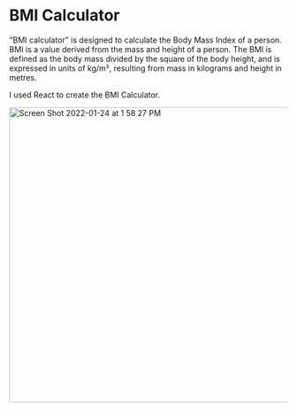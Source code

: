 # BMI Calculator

"BMI calculator" is designed to calculate the Body Mass Index of a person. BMI is a value derived from the mass and height of a person.
The BMI is defined as the body mass divided by the square of the body height, and is expressed in units of kg/m², resulting from mass in kilograms and height in metres.
 
I used React to create the BMI Calculator.

<img width="533" alt="Screen Shot 2022-01-24 at 1 58 27 PM" src="https://user-images.githubusercontent.com/67757251/150855354-56b08c91-ba11-4f1e-a252-45f4e42f54e0.png">



